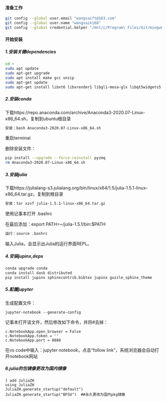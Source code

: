 #### 准备工作

```bash
git config --global user.email "wangsaift@163.com"
git config --global user.name "wangsaik168"
git config --global credential.helper "/mnt/c/Program\ Files/Git/mingw64/libexec/git-core/git-credential-wincred.exe"
```

#### 开始安装

##### 1.安装关键dependencies

```bash
cd ~
sudo apt update
sudo apt-get upgrade
sudo apt install make gcc unzip
sudo apt-get update
sudo apt-get install libxt6 libxrender1 libgl1-mesa-glx libqt5widgets5 
```

##### 2.安装conda

下载https://repo.anaconda.com/archive/Anaconda3-2020.07-Linux-x86_64.sh，复制到ubuntu根目录

```bash
安装：bash Anaconda3-2020.07-Linux-x86_64.sh
```

重启terminal

删除安装文件：

```bash
pip install --upgrade --force-reinstall pyzmq
rm Anaconda3-2020.07-Linux-x86_64.sh
```

##### 3.安装julia

下载https://julialang-s3.julialang.org/bin/linux/x64/1.5/julia-1.5.1-linux-x86_64.tar.gz，复制到根目录

```bash
安装：tar xzvf julia-1.5.1-linux-x86_64.tar.gz
```

使用记事本打开  .bashrc   

在最后添加：export PATH=~/julia-1.5.1/bin:$PATH

```bash
运行：source .bashrc
```

输入Julia，会显示出Julia的运行界面REPL。

##### 4.安装jupinx,deps

```bash
conda upgrade conda
conda install dask distributed
pip install jupinx sphinxcontrib.bibtex jupinx guzzle_sphinx_theme
```

##### 5.配置jupyter

生成配置文件：

```
jupyter-notebook --generate-config
```

记事本打开该文件，然后修改如下命令，并将#去掉：

```
c.NotebookApp.open_browser = False
c.NotebookApp.token = ''
c.NotebookApp.port = 8888
```

在vs code中输入：jupyter notebook，点击“follow link”，系统浏览器会自动打开notebook网站

##### 6.julia的包镜像更改为国内镜像

```
] add JuliaZH
using JuliaZH
JuliaZH.generate_startup("default")
JuliaZH.generate_startup("BFSU")  ##永久更改为国内pkg镜像
```








